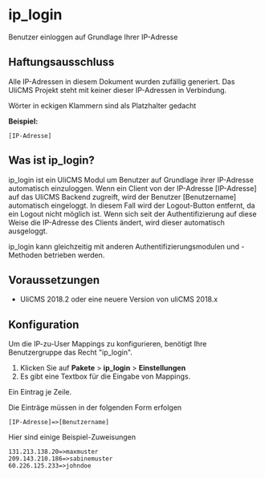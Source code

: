 # ip_login

Benutzer einloggen auf Grundlage Ihrer IP-Adresse

## Haftungsausschluss

Alle IP-Adressen in diesem Dokument wurden zufällig generiert.
Das UliCMS Projekt steht mit keiner dieser IP-Adressen in Verbindung.

Wörter in eckigen Klammern sind als Platzhalter gedacht

**Beispiel:** 

```
[IP-Adresse]
```

## Was ist ip_login?

ip_login ist ein UliCMS Modul um Benutzer auf Grundlage ihrer IP-Adresse automatisch einzuloggen.
Wenn ein Client von der IP-Adresse [IP-Adresse] auf das UliCMS Backend zugreift, wird der Benutzer [Benutzername] automatisch eingeloggt. In diesem Fall wird der Logout-Button entfernt, da ein Logout nicht möglich ist. Wenn sich seit der Authentifizierung auf diese Weise die IP-Adresse des Clients ändert, wird dieser automatisch ausgeloggt.

ip_login kann gleichzeitig mit anderen Authentifizierungsmodulen und -Methoden betrieben werden.

## Voraussetzungen

* UliCMS 2018.2 oder eine neuere Version von uliCMS 2018.x

## Konfiguration

Um die IP-zu-User Mappings zu konfigurieren, benötigt Ihre Benutzergruppe das Recht "ip_login".

1. Klicken Sie auf **Pakete** > **ip_login** > **Einstellungen**
2. Es gibt eine Textbox für die Eingabe von Mappings.

Ein Eintrag je Zeile.

Die Einträge müssen in der folgenden Form erfolgen

```
[IP-Adresse]=>[Benutzername]
```

Hier sind einige Beispiel-Zuweisungen

```
131.213.138.20=>maxmuster
209.143.210.186=>sabinemuster
60.226.125.233=>johndoe
``` 
